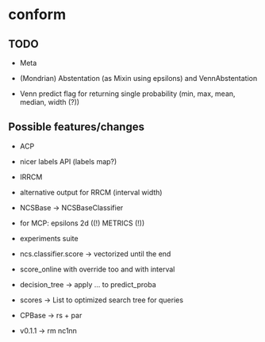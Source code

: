 # conform

## TODO

- Meta

- (Mondrian) Abstentation (as Mixin using epsilons) and
  VennAbstentation

- Venn predict flag for returning single probability 
  (min, max, mean, median, width (?))

## Possible features/changes

- ACP

- nicer labels API (labels map?)

- IRRCM

- alternative output for RRCM (interval width)

- NCSBase -> NCSBaseClassifier

- for MCP: epsilons 2d ((!) METRICS (!))

- experiments suite

- ncs.classifier.score -> vectorized until the end

- score_online with override too and with interval

- decision_tree -> apply ... to predict_proba

- scores -> List to optimized search tree for queries

- CPBase -> rs + par

- v0.1.1 -> rm nc1nn
